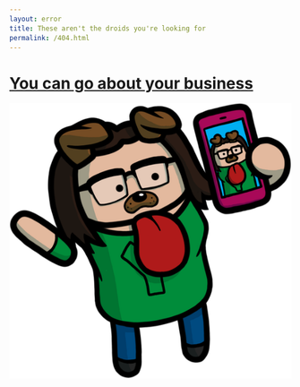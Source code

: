 ```yaml
---
layout: error
title: These aren't the droids you're looking for
permalink: /404.html
---
```


# [You can go about your business](/)
![Yasdroid with snapchat dog filter](assets/404.png)
